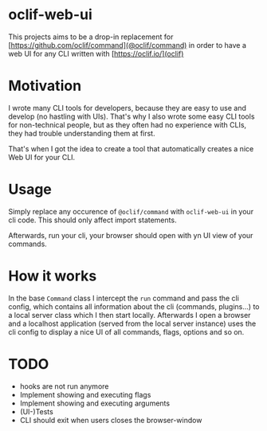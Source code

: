 oclif-web-ui
===============

This projects aims to be a drop-in replacement for [https://github.com/oclif/command](@oclif/command) in order to have a web UI for any CLI written with [https://oclif.io/](oclif)

# Motivation

I wrote many CLI tools for developers, because they are easy to use and develop (no hastling with UIs). That's why I also wrote some easy CLI tools for non-technical people, but as they often had no experience with CLIs, they had trouble understanding them at first.

That's when I got the idea to create a tool that automatically creates a nice Web UI for your CLI.

# Usage

Simply replace any occurence of `@oclif/command` with `oclif-web-ui` in your cli code. This should only affect import statements.

Afterwards, run your cli, your browser should open with yn UI view of your commands.

# How it works

In the base `Command` class I intercept the `run` command and pass the cli config, which contains all information about the cli (commands, plugins...) to a local server class which I then start locally. Afterwards I open a browser and a localhost application (served from the local server instance) uses the cli config to display a nice UI of all commands, flags, options and so on.


# TODO

* hooks are not run anymore
* Implement showing and executing flags
* Implement showing and executing arguments
* (UI-)Tests
* CLI should exit when users closes the browser-window

